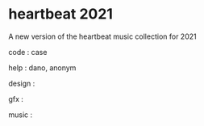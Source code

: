 # heartbeat 2021

A new version of the heartbeat music collection for 2021

code : case

help : dano, anonym

design : 

gfx :

music :
